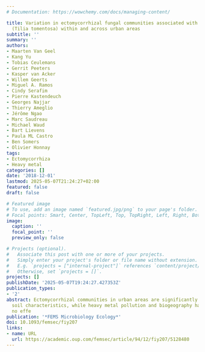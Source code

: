 ```yaml
---
# Documentation: https://wowchemy.com/docs/managing-content/

title: Variation in ectomycorrhizal fungal communities associated with Silver linden
  (Tilia tomentosa) within and across urban areas
subtitle: ''
summary: ''
authors:
- Maarten Van Geel
- Kang Yu
- Tobias Ceulemans
- Gerrit Peeters
- Kasper van Acker
- Willem Geerts
- Miguel A. Ramos
- Cindy Serafim
- Pierre Kastendeuch
- Georges Najjar
- Thierry Ameglio
- Jérôme Ngao
- Marc Saudreau
- Michael Waud
- Bart Lievens
- Paula ML Castro
- Ben Somers
- Olivier Honnay
tags:
- Ectomycorrhiza
- Heavy metal
categories: []
date: '2018-12-01'
lastmod: 2025-05-07T21:24:27+02:00
featured: false
draft: false

# Featured image
# To use, add an image named `featured.jpg/png` to your page's folder.
# Focal points: Smart, Center, TopLeft, Top, TopRight, Left, Right, BottomLeft, Bottom, BottomRight.
image:
  caption: ''
  focal_point: ''
  preview_only: false

# Projects (optional).
#   Associate this post with one or more of your projects.
#   Simply enter your project's folder or file name without extension.
#   E.g. `projects = ["internal-project"]` references `content/project/deep-learning/index.md`.
#   Otherwise, set `projects = []`.
projects: []
publishDate: '2025-05-07T19:24:27.427353Z'
publication_types:
- '2'
abstract: Ectomycorrhizal communities in urban areas are significantly related to
  soil characteristics, while heavy metal pollution and biogeography had little or
  no effe
publication: '*FEMS Microbiology Ecology*'
doi: 10.1093/femsec/fiy207
links:
- name: URL
  url: https://academic.oup.com/femsec/article/94/12/fiy207/5128480
---
```

